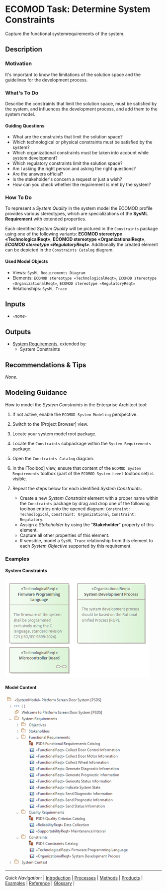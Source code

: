 # ECOMOD Task: Determine System Constraints

Capture the functional systemrequirements of the system.


## Description

### Motivation

It's important to know the limitations of the solution space and the guidelines for the development process.

### What's To Do

Describe the constraints that limit the solution space, must be satisfied by the system, and influences the development process, and add them to the system model.

#### Guiding Questions

+ What are the constraints that limit the solution space?
+ Which technological or physical constraints must be satisfied by the system?
+ Which organizational constraints must be taken into account while system development?
+ Which regulatory constraints limit the solution space?
+ Am I asking the right person and asking the right questions?
+ Are the answers official?
+ Is the stakeholder's concern a request or just a wish?
+ How can you check whether the requirement is met by the system?

### How To Do

To represent a _System Quality_ in the system model the ECOMOD profile provides various stereotypes, which are specializations of the **SysML Requirement** with extended properties.

Each identified _System Quality_ will be pictured in the `Constraints` package using one of the following variants: **ECOMOD stereotype «TechnologicalReqt»**, **ECOMOD stereotype «OrganizationalReqt»**, ***ECOMOD stereotype «RegulatoryReqt»***. Additionally the created element can be depicted in the `Constraints Catalog` diagram.

#### Used Model Objects

+ Views: `SysML Requirements Diagram`
+ Elements: `ECOMOD stereotype «TechnologicalReqt»`, `ECOMOD stereotype «OrganizationalReqt»`, `ECOMOD stereotype «RegulatoryReqt»`
+ Relationships: `SysML Trace`

## Inputs

+ _-none-_


## Outputs

+ [System Requirements](product_system-requirements.md), extended by:
  - System Constraints


## Recommendations & Tips

_None._


## Modeling Guidance

How to model the _System Constraints_ in the Enterprise Architect tool:

1. If not active, enable the `ECOMOD System Modeling` perspective.

2. Switch to the [Project Browser] view.

3. Locate your system model root package.

4. Locate the `Constraints` subpackage within the `System Requirements` package.

5. Open the `Constraints Catalog` diagram.

6. In the [Toolbox] view, ensure that content of the `ECOMOD System Requirements` toolbox (part of the `ECOMOD System-Level` toolbox set) is visible. 

8. Repeat the steps below for each identified _System Constraints_:
    + Create a new _System Constraint_ element with a proper name within the `Constraints` package by drag and drop one of the following toolbox entries onto the opened diagram: `Constraint: Technological`, `Constraint: Organizational`, `Constraint: Regulatory`.
    + Assign a _Stakeholder_ by using the "**Stakeholder**" property of this element.
    + Capture all other properties of this element.
    + If sensible, model a `SysML Trace` relationship from this element to each _System Objective_ supported by this requirement.


### Examples

#### System Constraints

![Example of System Constraints](images/en-ecomod-example-00-constraints-modelview.png)

#### Model Content

![Example of Model Content](images/en-ecomod-example-00-sysreqt-modelstructure.png)

---
_Quick Navigation:_ | [Introduction](index.md) | [Processes](processes.md) | [Methods](methods.md) | [Products](products.md) | [Examples](examples.md) | [Reference](quick-reference.md) | [Glossary](glossary.md) |

